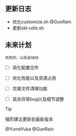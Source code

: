 
## 更新日志

* 优化customize.sh @GunRain
* 更新skt-utils.sh 

## 未来计划

`先刨坑，以后会咕咕`
- [ ] 简化配置文件
- [ ] 优化性能以及资源占用
- [ ] 完善文件清理功能
- [ ] 其余异常bug以及细节调整


> [!TIP]
> 强烈建议更新到最新版本

@YumeYuka
@GunRain